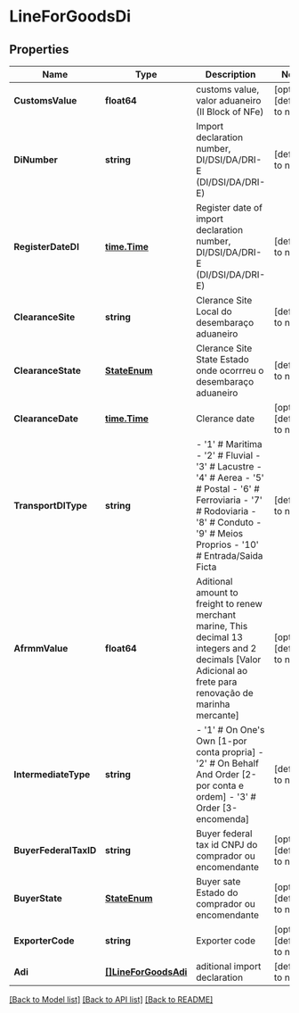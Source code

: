 # LineForGoodsDi

## Properties
Name | Type | Description | Notes
------------ | ------------- | ------------- | -------------
**CustomsValue** | **float64** | customs value, valor aduaneiro (II Block of NFe) | [optional] [default to null]
**DiNumber** | **string** | Import declaration number, DI/DSI/DA/DRI-E (DI/DSI/DA/DRI-E) | [default to null]
**RegisterDateDI** | [**time.Time**](time.Time.md) | Register date of import declaration number, DI/DSI/DA/DRI-E (DI/DSI/DA/DRI-E) | [default to null]
**ClearanceSite** | **string** | Clerance Site Local do desembaraço aduaneiro  | [default to null]
**ClearanceState** | [**StateEnum**](StateEnum.md) | Clerance Site State Estado onde ocorrreu o desembaraço aduaneiro  | [default to null]
**ClearanceDate** | [**time.Time**](time.Time.md) | Clerance date | [optional] [default to null]
**TransportDIType** | **string** | - &#39;1&#39; # Maritima - &#39;2&#39; # Fluvial - &#39;3&#39; # Lacustre - &#39;4&#39; # Aerea - &#39;5&#39; # Postal - &#39;6&#39; # Ferroviaria - &#39;7&#39; # Rodoviaria - &#39;8&#39; # Conduto - &#39;9&#39; # Meios Proprios - &#39;10&#39; # Entrada/Saida Ficta  | [default to null]
**AfrmmValue** | **float64** | Aditional amount to freight to renew merchant marine, This decimal 13 integers and 2 decimals [Valor Adicional ao frete para renovação de marinha mercante]  | [optional] [default to null]
**IntermediateType** | **string** | - &#39;1&#39; # On One&#39;s Own [1-por conta propria] - &#39;2&#39; # On Behalf And Order [2-por conta e ordem] - &#39;3&#39; # Order [3-encomenda]  | [default to null]
**BuyerFederalTaxID** | **string** | Buyer federal tax id CNPJ do comprador ou encomendante  | [optional] [default to null]
**BuyerState** | [**StateEnum**](StateEnum.md) | Buyer sate Estado do comprador ou encomendante  | [optional] [default to null]
**ExporterCode** | **string** | Exporter code | [optional] [default to null]
**Adi** | [**[]LineForGoodsAdi**](LineForGoods_adi.md) | aditional import declaration | [default to null]

[[Back to Model list]](../README.md#documentation-for-models) [[Back to API list]](../README.md#documentation-for-api-endpoints) [[Back to README]](../README.md)


